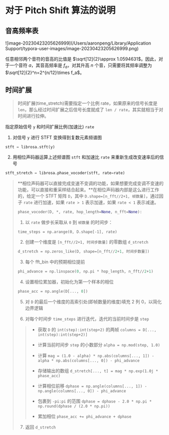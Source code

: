 # 对于 Pitch Shift 算法的说明

## 音高频率表

![image-20230423205626999](/Users/aaronpeng/Library/Application Support/typora-user-images/image-20230423205626999.png)

任意相邻两个音符的音高的比值是 $\sqrt[12]{2}\approx 1.0594631$。因此，对于一个音符 $a$，其音高频率是 $f_a$，对其升高 $n$ 个音，只需要将其频率调整为 $\sqrt[12]{2}^n=2^{n/12}\times f_a$。

## 时间扩展

> 时间扩展(time_stretch)需要指定一个比例 rate，如果原来的信号长度是 `len`，那么经过时间扩展之后信号长度就成了 `len / rate`，其实就相当于对时间进行拉伸。

指定原始信号 `y` 和时间扩展比例(加速比) `rate`

1. 对信号 `y` 进行 STFT 变换得到复数元素频谱图

```python
stft = librosa.stft(y)
```

2. 用相位声码器运算上述频谱图 `stft` 和加速比 `rate` 来重新生成改变速率后的信号

```python
stft_stretch = librosa.phase_vocoder(stft, rate=rate)
```

> **相位声码器可以直接完成变速不变调的功能，如果想要完成变调不变速的功能，可以直接和重采样结合起来。**在相位声码器内部是这么进行工作的，给定一个 STFT 矩阵 `D`，其中 `D.shape=[n_fft//2+1, 帧数量]`，通过因子 `rate` 进行加速，如果 `rate > 1` 表示加速，如果 `rate < 1` 表示减速。
>
> ```python
> phase_vocoder(D, *, rate, hop_length=None, n_fft=None):
> ```
>
> 1. 以 `rate` 做步长采取从 `0` 到 `帧数量` 的时间步：
>
> ```
> time_steps = np.arange(0, D.shape[-1], rate)
> ```
>
> 2. 创建一个维度是 `[n_fft//2+1, 时间步数量]` 的零数组 `d_stretch`
>
> ```python
> d_stretch = np.zeros_like(D, shape=[n_fft//2+1, 时间步数量])
> ```
>
> 3. 每个 fft_bin 中的预期相位提前
>
> ```python
> phi_advance = np.linspace(0, np.pi * hop_length, n_fft//2+1)
> ```
>
> 4. 设置相位累加器，初始化为第一个样本的相位
>
> ```python
> phase_acc = np.angle(D[..., 0])
> ```
>
> 5. 对 `D` 的最后一个维度的高索引处(即帧数量的维度)填充 2 列 0，以简化边界逻辑
>
> 6. 对每个时间步 `time_steps` 进行迭代，迭代的当前时间步是 `step`
>
> > * 获取 `D` 的 `int(step):int(step+2)` 的两帧 `columns = D[..., int(step):int(step+2)]`
> > * 计算当前时间步 `step` 的小数部分  `alpha = np.mod(step, 1.0)` 
> >
> > * 计算 `mag = (1.0 - alpha) * np.abs(columns[..., 1]) - alpha * np.abs(columns[..., 0]) - phi_advance `
> > * 存储输出的数组 `d_stretch[..., t] = mag * np.exp(1.0j * phase_acc)`
> >
> > * 计算相位前移 `dphase = np.angle(columns[..., 1]) - np.angle(columns[..., 0]) - phi_advance`
> > * 包裹到 `-pi:pi` 的范围 `dphase = dphase - 2.0 * np.pi * np.round(dphase / (2.0 * np.pi))`
> > * 累加相位 `phase_acc += phi_advance + dphase`
>
> 7. 返回 `d_stretch`

